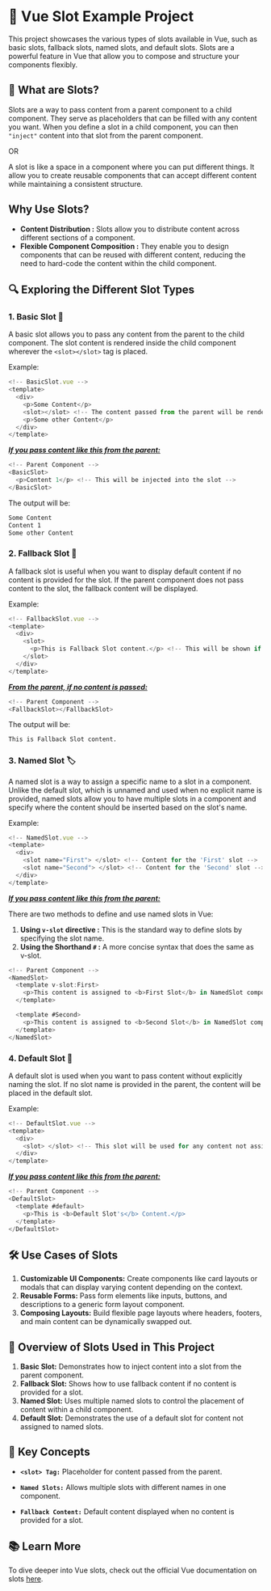 # 📘 Vue Slot Example Project
This project showcases the various types of slots available in Vue, such as basic slots, fallback slots, named slots, and default slots. Slots are a powerful feature in Vue that allow you to compose and structure your components flexibly.

## 🎯 What are Slots?
Slots are a way to pass content from a parent component to a child component. They serve as placeholders that can be filled with any content you want. When you define a slot in a child component, you can then `"inject"` content into that slot from the parent component.

OR

A slot is like a space in a component where you can put different things. It allow you to create reusable components that can accept different content while maintaining a consistent structure.

## Why Use Slots?
- **Content Distribution :** Slots allow you to distribute content across different sections of a component.
- **Flexible Component Composition :** They enable you to design components that can be reused with different content, reducing the need to hard-code the content within the child component.


## 🔍 Exploring the Different Slot Types
### 1. Basic Slot 🧩
A basic slot allows you to pass any content from the parent to the child component. The slot content is rendered inside the child component wherever the `<slot></slot>` tag is placed.

Example:

```js
<!-- BasicSlot.vue -->
<template>
  <div>
    <p>Some Content</p>
    <slot></slot> <!-- The content passed from the parent will be rendered here -->
    <p>Some other Content</p>
  </div>
</template>
```
***<ins>If you pass content like this from the parent:</ins>***
```js
<!-- Parent Component -->
<BasicSlot>
  <p>Content 1</p> <!-- This will be injected into the slot -->
</BasicSlot>
```
The output will be:

```css
Some Content
Content 1
Some other Content
```

### 2. Fallback Slot 🔄
A fallback slot is useful when you want to display default content if no content is provided for the slot. If the parent component does not pass content to the slot, the fallback content will be displayed.

Example:

```js
<!-- FallbackSlot.vue -->
<template>
  <div>
    <slot>
      <p>This is Fallback Slot content.</p> <!-- This will be shown if no content is passed from the parent -->
    </slot>
  </div>
</template>
```
<ins>***From the parent, if no content is passed:***</ins>

```js
<!-- Parent Component -->
<FallbackSlot></FallbackSlot>
```
The output will be:

```css
This is Fallback Slot content.
```

### 3. Named Slot 🏷️
A named slot is a way to assign a specific name to a slot in a component. Unlike the default slot, which is unnamed and used when no explicit name is provided, named slots allow you to have multiple slots in a component and specify where the content should be inserted based on the slot's name.

Example:
```js
<!-- NamedSlot.vue -->
<template>
  <div>
    <slot name="First"> </slot> <!-- Content for the 'First' slot -->
    <slot name="Second"> </slot> <!-- Content for the 'Second' slot -->
  </div>
</template>
```

***<ins>If you pass content like this from the parent:</ins>***

There are two methods to define and use named slots in Vue:
1. **Using `v-slot` directive :** This is the standard way to define slots by specifying the slot name.
2. **Using the Shorthand `#`  :** A more concise syntax that does the same as v-slot.

```js
<!-- Parent Component -->
<NamedSlot>
  <template v-slot:First>
    <p>This content is assigned to <b>First Slot</b> in NamedSlot component</p>
  </template>

  <template #Second>
    <p>This content is assigned to <b>Second Slot</b> in NamedSlot component</p>
  </template>
</NamedSlot>
```
### 4. Default Slot 🔧
A default slot is used when you want to pass content without explicitly naming the slot. If no slot name is provided in the parent, the content will be placed in the default slot.

Example:
```js
<!-- DefaultSlot.vue -->
<template>
  <div>
    <slot> </slot> <!-- This slot will be used for any content not assigned to a named slot -->
  </div>
</template>
```
***<ins>If you pass content like this from the parent:</ins>***

```js
<!-- Parent Component -->
<DefaultSlot>
  <template #default>
    <p>This is <b>Default Slot's</b> Content.</p>
  </template>
</DefaultSlot>
```

## 🛠️ Use Cases of Slots
1. **Customizable UI Components:** Create components like card layouts or modals that can display varying content depending on the context.
2. **Reusable Forms:** Pass form elements like inputs, buttons, and descriptions to a generic form layout component.
3. **Composing Layouts:** Build flexible page layouts where headers, footers, and main content can be dynamically swapped out.

## 📑 Overview of Slots Used in This Project

1. **Basic Slot:** Demonstrates how to inject content into a slot from the parent component.
2. **Fallback Slot:** Shows how to use fallback content if no content is provided for a slot.
3. **Named Slot:** Uses multiple named slots to control the placement of content within a child component.
4. **Default Slot:** Demonstrates the use of a default slot for content not assigned to named slots.


## 🔑 Key Concepts
- **`<slot> Tag:`** Placeholder for content passed from the parent.

- **`Named Slots:`** Allows multiple slots with different names in one component.

- **`Fallback Content:`** Default content displayed when no content is provided for a slot.


## 📚 Learn More
To dive deeper into Vue slots, check out the official Vue documentation on slots [here](https://vuejs.org/guide/components/slots.html#slots).